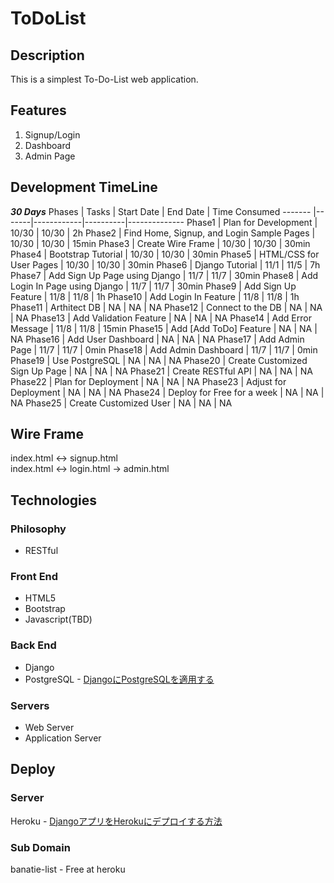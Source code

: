 # ToDoList

## Description
This is a simplest To-Do-List web application.

## Features
1. Signup/Login
2. Dashboard
3. Admin Page

## Development TimeLine
__*30 Days*__
Phases  | Tasks | Start Date | End Date | Time Consumed
------- |-------|------------|----------|--------------
Phase1  | Plan for Development | 10/30 | 10/30 | 2h
Phase2  | Find Home, Signup, and Login Sample Pages | 10/30 | 10/30 | 15min
Phase3  | Create Wire Frame | 10/30 | 10/30 | 30min
Phase4  | Bootstrap Tutorial | 10/30 | 10/30 | 30min
Phase5  | HTML/CSS for User Pages | 10/30 | 10/30 | 30min
Phase6  | Django Tutorial | 11/1 | 11/5 | 7h
Phase7  | Add Sign Up Page using Django | 11/7 | 11/7 | 30min
Phase8  | Add Login In Page using Django | 11/7 | 11/7 | 30min
Phase9  | Add Sign Up Feature | 11/8 | 11/8 | 1h
Phase10 | Add Login In Feature | 11/8 | 11/8 | 1h
Phase11 | Arthitect DB | NA | NA | NA
Phase12 | Connect to the DB | NA | NA | NA
Phase13 | Add Validation Feature | NA | NA | NA
Phase14 | Add Error Message | 11/8 | 11/8 | 15min
Phase15 | Add [Add ToDo] Feature | NA | NA | NA
Phase16 | Add User Dashboard | NA | NA | NA
Phase17 | Add Admin Page | 11/7 | 11/7 | 0min
Phase18 | Add Admin Dashboard | 11/7 | 11/7 | 0min
Phase19 | Use PostgreSQL | NA | NA | NA
Phase20 | Create Customized Sign Up Page | NA | NA | NA
Phase21 | Create RESTful API | NA | NA | NA
Phase22 | Plan for Deployment | NA | NA | NA
Phase23 | Adjust for Deployment | NA | NA | NA
Phase24 | Deploy for Free for a week | NA | NA | NA
Phase25 | Create Customized User | NA | NA | NA

## Wire Frame
index.html <-> signup.html <br>
index.html <-> login.html  -> admin.html

## Technologies
### Philosophy
* RESTful

### Front End
* HTML5
* Bootstrap
* Javascript(TBD)

### Back End
* Django
* PostgreSQL - [DjangoにPostgreSQLを適用する](https://qiita.com/shigechioyo/items/9b5a03ceead6e5ec87ec)


### Servers
* Web Server <br>
* Application Server

## Deploy
### Server
Heroku - [DjangoアプリをHerokuにデプロイする方法](https://qiita.com/frosty/items/66f5dff8fc723387108c)

### Sub Domain
banatie-list - Free at heroku
